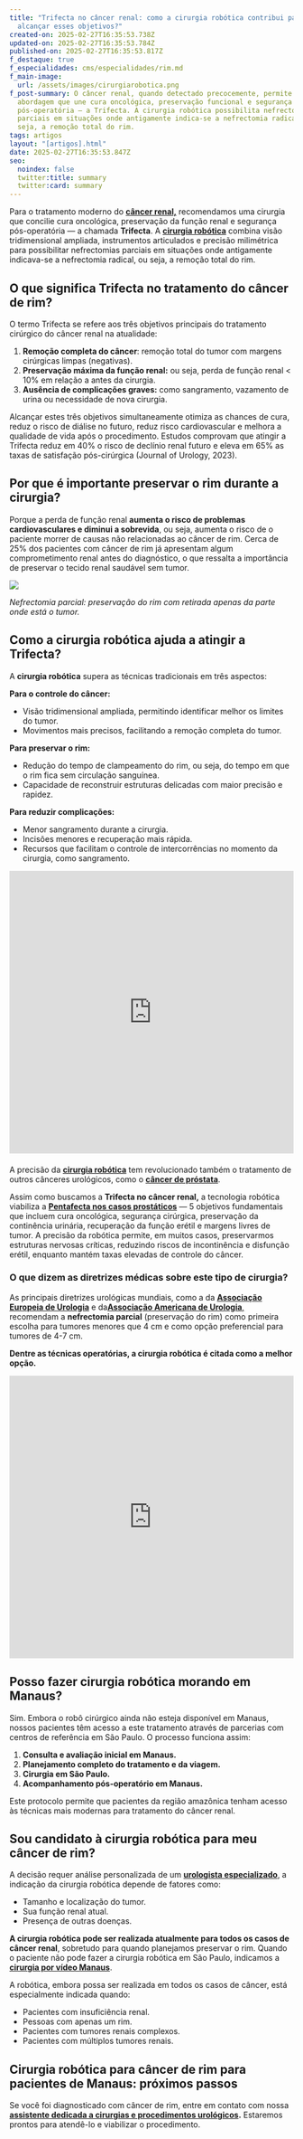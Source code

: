 ```yaml
---
title: "Trifecta no câncer renal: como a cirurgia robótica contribui para
  alcançar esses objetivos?"
created-on: 2025-02-27T16:35:53.738Z
updated-on: 2025-02-27T16:35:53.784Z
published-on: 2025-02-27T16:35:53.817Z
f_destaque: true
f_especialidades: cms/especialidades/rim.md
f_main-image:
  url: /assets/images/cirurgiarobotica.png
f_post-summary: O câncer renal, quando detectado precocemente, permite uma
  abordagem que une cura oncológica, preservação funcional e segurança
  pós-operatória — a Trifecta. A cirurgia robótica possibilita nefrectomias
  parciais em situações onde antigamente indica-se a nefrectomia radical, ou
  seja, a remoção total do rim.
tags: artigos
layout: "[artigos].html"
date: 2025-02-27T16:35:53.847Z
seo:
  noindex: false
  twitter:title: summary
  twitter:card: summary
---
```

Para o tratamento moderno do **[câncer renal,](https://uroconsult.com.br/artigos/c%C3%A2ncer-de-rim-da-crescente-incid%C3%AAncia-%C3%A0-nefrectomia-parcial/)** recomendamos uma cirurgia que concilie cura oncológica, preservação da função renal e segurança pós-operatória — a chamada **Trifecta**. A **[cirurgia robótica](https://uroconsult.com.br/artigos/rob%C3%B3tica-na-cirurgia-de-pr%C3%B3stata-entendendo-as-partes-do-sistema-cir%C3%BArgico/)** combina visão tridimensional ampliada, instrumentos articulados e precisão milimétrica para possibilitar nefrectomias parciais em situações onde antigamente indicava-se a nefrectomia radical, ou seja, a remoção total do rim.

## O que significa Trifecta no tratamento do câncer de rim?

O termo Trifecta se refere aos três objetivos principais do tratamento cirúrgico do câncer renal na atualidade:

1. **Remoção completa do câncer**: remoção total do tumor com margens cirúrgicas limpas (negativas).
2. **Preservação máxima da função renal:** ou seja, perda de função renal < 10% em relação a antes da cirurgia.
3. **Ausência de complicações graves:** como sangramento, vazamento de urina ou necessidade de nova cirurgia.

Alcançar estes três objetivos simultaneamente otimiza as chances de cura, reduz o risco de diálise no futuro, reduz risco cardiovascular e melhora a qualidade de vida após o procedimento. Estudos comprovam que atingir a Trifecta reduz em 40% o risco de declínio renal futuro e eleva em 65% as taxas de satisfação pós-cirúrgica (Journal of Urology, 2023).

## Por que é importante preservar o rim durante a cirurgia?

Porque a perda de função renal **aumenta o risco de problemas cardiovasculares e diminui a  sobrevida**, ou seja, aumenta o risco de o paciente morrer de causas não relacionadas ao câncer de rim. Cerca de 25% dos pacientes com câncer de rim já apresentam algum comprometimento renal antes do diagnóstico, o que ressalta a importância de preservar o tecido renal saudável sem tumor.

![](/assets/images/kidneeyy.png)

*Nefrectomia parcial: preservação do rim com retirada apenas da parte onde está o tumor.*

## Como a cirurgia robótica ajuda a atingir a Trifecta?

A **cirurgia robótica** supera as técnicas tradicionais em três aspectos:

**Para o controle do câncer:**

* Visão tridimensional ampliada, permitindo identificar melhor os limites do tumor.
* Movimentos mais precisos, facilitando a remoção completa do tumor.

**Para preservar o rim:**

* Redução do tempo de clampeamento do rim, ou seja, do tempo em que o rim fica sem circulação sanguínea.
* Capacidade de reconstruir estruturas delicadas com maior precisão e rapidez.

**Para reduzir complicações:**

* Menor sangramento durante a cirurgia.
* Incisões menores e recuperação mais rápida.
* Recursos que facilitam o controle de intercorrências no momento da cirurgia, como sangramento.

<div style="text-align: center; margin-bottom: 20px;">
  <iframe
    width="100%"
    height="500"
    src="https://www.youtube.com/embed/xMK56iSeqQU"
    title="Veja como acontece uma cirurgia robótica #cancerderim #cancerdeprostata #cirurgiarobotica"
    frameborder="0"
    allow="accelerometer; autoplay; clipboard-write; encrypted-media; gyroscope; picture-in-picture; web-share"
    referrerpolicy="strict-origin-when-cross-origin"
    allowfullscreen
    id="responsive-video"
    style="max-width: 800px; margin: 0 auto; display: block;"
  ></iframe>
  <script>
    function adjustIframeHeight() {
      var iframe = document.getElementById('responsive-video');
      if (window.innerWidth < 768) {
        iframe.style.height = '300px'; // Altura para celular
      } else {
        iframe.style.height = '500px'; // Altura para desktop
      }
    }  </script>
</div>

A precisão da **[cirurgia robótica](https://uroconsult.com.br/artigos/o-que-e-uma-prostatectomia-robotica-para-cancer-de-prostata/)** tem revolucionado também o tratamento de outros cânceres urológicos, como o **[câncer de próstata](https://uroconsult.com.br/artigos/cancer-de-prostata-a-importancia-do-diagnostico-precoce/)**. 

Assim como buscamos a **Trifecta no câncer renal,** a tecnologia robótica viabiliza a **[Pentafecta nos casos prostáticos](https://uroconsult.com.br/artigos/os-5-objetivos-da-prostatectomia-para-cancer-de-prostata/)** — 5 objetivos fundamentais que incluem cura oncológica, segurança cirúrgica, preservação da continência urinária, recuperação da função erétil e margens livres de tumor. A precisão  da robótica permite, em muitos casos, preservarmos estruturas nervosas críticas, reduzindo riscos de incontinência e disfunção erétil, enquanto mantém taxas elevadas de controle do câncer.

### O que dizem as diretrizes médicas sobre este tipo de cirurgia?

As principais diretrizes urológicas mundiais, como a da **[Associação Europeia de Urologia](https://uroweb.org/)** e da[**Associação Americana de Urologia**,](https://www.auanet.org/) recomendam a **nefrectomia parcial** (preservação do rim) como primeira escolha para tumores menores que 4 cm e como opção preferencial para tumores de 4-7 cm.

**Dentre as técnicas operatórias, a cirurgia robótica é citada como a melhor opção.**

[](https://www.youtube.com/watch?v=EtSwm4qoiHo)<div style="text-align: center; margin-bottom: 20px;">

  <iframe
    width="100%"
    height="500"
    src="https://www.youtube.com/embed/EtSwm4qoiHo"
    title="Cirurgia Robótica para Câncer de Rim #CirurgiaRobotica #CancerDeRim #UrologistaManaus #Urooncologia"
    frameborder="0"
    allow="accelerometer; autoplay; clipboard-write; encrypted-media; gyroscope; picture-in-picture; web-share"
    referrerpolicy="strict-origin-when-cross-origin"
    allowfullscreen
    id="responsive-video"
    style="max-width: 800px; margin: 0 auto; display: block;"
  ></iframe>
  <script>
    function adjustIframeHeight() {
      var iframe = document.getElementById('responsive-video');
      if (window.innerWidth < 768) {
        iframe.style.height = '300px'; // Altura para celular
      } else {
        iframe.style.height = '500px'; // Altura para desktop
      }
    }  </script>
</div>

## Posso fazer cirurgia robótica morando em Manaus?

Sim. Embora o robô cirúrgico ainda não esteja disponível em Manaus, nossos pacientes têm acesso a este tratamento através de parcerias com centros de referência em São Paulo. O processo funciona assim:

1. **Consulta e avaliação inicial em Manaus.**
2. **Planejamento completo do tratamento e da viagem.**
3. **Cirurgia em São Paulo.**
4. **Acompanhamento pós-operatório em Manaus.**

Este protocolo permite que pacientes da região amazônica tenham acesso às técnicas mais modernas para tratamento do câncer renal.

## Sou candidato à cirurgia robótica para meu câncer de rim?

A decisão requer análise personalizada de um **[urologista especializado](https://uroconsult.com.br/artigos/urologista-em-manaus/)**, a indicação da cirurgia robótica depende de fatores como:

* Tamanho e localização do tumor.
* Sua função renal atual.
* Presença de outras doenças.

**A cirurgia robótica pode ser realizada atualmente para todos os casos de câncer renal**, sobretudo para quando planejamos preservar o rim. Quando o paciente não pode fazer a cirurgia robótica em São Paulo, indicamos a **[cirurgia por vídeo Manaus](https://uroconsult.com.br/artigos/retirada-do-rim-por-laparoscopia-como-e-feita/)**.

A robótica, embora possa ser realizada em todos os casos de câncer, está especialmente indicada quando:

* Pacientes com insuficiência renal.
* Pessoas com apenas um rim.
* Pacientes com tumores renais complexos.
* Pacientes com múltiplos tumores renais.

## Cirurgia robótica para câncer de rim para pacientes de Manaus: próximos passos

Se você foi diagnosticado com câncer de rim, entre em contato com nossa **[assistente dedicada a cirurgias e procedimentos urológicos](https://api.whatsapp.com/send?phone=5592982252490).** Estaremos prontos para atendê-lo e viabilizar o procedimento.